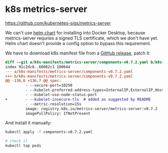 # k8s metrics-server

https://github.com/kubernetes-sigs/metrics-server

We can't use [helm chart](https://artifacthub.io/packages/helm/metrics-server/metrics-server)
for installing into Docker Desktop, because metrics-server requries
a signed TLS certificate, which we don't have yet. Helm chart doesn't provide a config option
to bypass this requirement.

We have to download k8s manifest file from a [GitHub release](https://github.com/kubernetes-sigs/metrics-server/releases),
patch it:
```diff
diff --git a/k8s-manifests/metrics-server/components-v0.7.2.yaml b/k8s-manifests/metrics-server/components-v0.7.2.yaml
index 91c2dc8..60082c1 100644
--- a/k8s-manifests/metrics-server/components-v0.7.2.yaml
+++ b/k8s-manifests/metrics-server/components-v0.7.2.yaml
@@ -136,6 +136,7 @@ spec:
         - --secure-port=10250
         - --kubelet-preferred-address-types=InternalIP,ExternalIP,Hostname
         - --kubelet-use-node-status-port
+        - --kubelet-insecure-tls  # added as suggested by README
         - --metric-resolution=15s
         image: registry.k8s.io/metrics-server/metrics-server:v0.7.2
         imagePullPolicy: IfNotPresent
```

And install it manually:

```bash
kubectl apply -f components-v0.7.2.yaml

# check it
kubectl top pods
```
